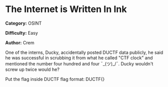 # The Internet is Written In Ink
**Category:** OSINT

**Difficulty:** Easy

**Author:** Crem

One of the interns, Ducky, accidentally posted DUCTF data publicly, he said he was successful in scrubbing it from what he called "CTF clock" and mentioned the number four hundred and four ¯\_(ツ)_/¯. 
Ducky wouldn't screw up twice would he?

Put the flag inside DUCTF flag format: DUCTF{<FLAG>}


